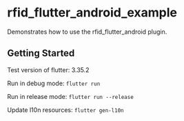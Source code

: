# rfid_flutter_android_example

Demonstrates how to use the rfid_flutter_android plugin.

## Getting Started

Test version of flutter: 3.35.2

Run in debug mode: `flutter run`   

Run in release mode: `flutter run --release`   

Update l10n resources: `flutter gen-l10n`